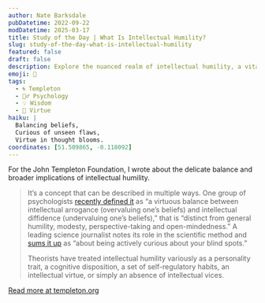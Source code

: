 ```yaml
---
author: Nate Barksdale
pubDatetime: 2022-09-22
modDatetime: 2025-03-17
title: Study of the Day | What Is Intellectual Humility?
slug: study-of-the-day-what-is-intellectual-humility
featured: false
draft: false
description: Explore the nuanced realm of intellectual humility, a vital virtue that balances curiosity and conviction, enhancing our understanding and discourse.
emoji: 🤔
tags:
  - 🌀 Templeton
  - 🧘‍♂️ Psychology
  - 💡 Wisdom
  - 🥗 Virtue
haiku: |
  Balancing beliefs,  
  Curious of unseen flaws,  
  Virtue in thought blooms.
coordinates: [51.509865, -0.118092]
---
```


For the John Templeton Foundation, I wrote about the delicate balance and broader implications of intellectual humility.

> It’s a concept that can be described in multiple ways. One group of psychologists [recently defined it](https://www.ncbi.nlm.nih.gov/pmc/articles/PMC9244574/) as “a virtuous balance between intellectual arrogance (overvaluing one’s beliefs) and intellectual diffidence (undervaluing one’s beliefs),” that is “distinct from general humility, modesty, perspective-taking and open-mindedness.” A leading science journalist notes its role in the scientific method and [sums it up](https://www.vox.com/science-and-health/2019/1/4/17989224/intellectual-humility-explained-psychology-replication) as “about being actively curious about your blind spots.”
>
> Theorists have treated intellectual humility variously as a personality trait, a cognitive disposition, a set of self-regulatory habits, an intellectual virtue, or simply an absence of intellectual vices.

[Read more at templeton.org](https://www.templeton.org/news/what-is-intellectual-humility)
